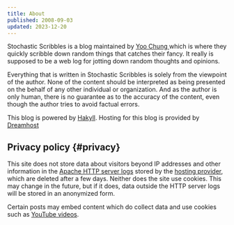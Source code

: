 ```yaml
---
title: About
published: 2008-09-03
updated: 2023-12-20
---
```


<div itemscope itemtype="https://schema.org/AboutPage">

<div itemprop="text">

<div itemprop="abstract">

<span itemprop="about" itemscope itemtype="https://schema.org/Blog">
    <span itemprop="name">Stochastic Scribbles</span>
    <link itemprop="url" href="https://blog.chungyc.org/"/>
</span>
is a blog maintained by
<span itemprop="author" itemscope itemtype="https://schema.org/Person">
    <a itemprop="url" href="https://chungyc.org/">
        <span itemprop="name">Yoo Chung</span>
    </a>
</span>
which is where they quickly scribble down random things that catches their fancy.
It really is supposed to be a web log for jotting down random thoughts and opinions.

Everything that is written in Stochastic Scribbles is solely from the viewpoint of the author.
None of the content should be interpreted as being presented
on the behalf of any other individual or organization.
And as the author is only human,
there is no guarantee as to the accuracy of the content,
even though the author tries to avoid factual errors.

</div>

<div itemprop="creditText">

This blog is powered by [Hakyll](https://jaspervdj.be/hakyll/).
Hosting for this blog is provided by [Dreamhost](https://dreamhost.com/)

</div>

## Privacy policy {#privacy}

This site does not store data about visitors beyond IP addresses and other information
in the [Apache HTTP server logs] stored by the [hosting provider], which are deleted after a few days.
Neither does the site use cookies.
This may change in the future, but if it does,
data outside the HTTP server logs will be stored in an anonymized form.

Certain posts may embed content which do collect data and use cookies such as [YouTube videos].

[Apache HTTP server logs]: https://httpd.apache.org/docs/current/logs.html
[hosting provider]: https://help.dreamhost.com/hc/en-us/articles/216512197-Viewing-your-access-and-error-logs-via-SFTP
[YouTube videos]: https://support.google.com/youtube/answer/10364219

</div>

</div>
